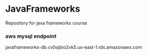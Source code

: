 # JavaFrameworks
Repository for java frameworks course

### aws mysql endpoint
javaframeworks-db.cv0ojbio2vk5.us-east-1.rds.amazonaws.com
